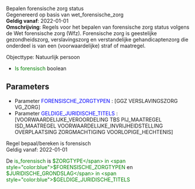 Bepalen forensische zorg status \
Gegenereerd op basis van wet_forensische_zorg \
**Geldig vanaf**: 2022-01-01 \
**Omschrijving**: Regels voor het bepalen van forensische zorg status volgens de Wet forensische zorg (Wfz). Forensische zorg is geestelijke gezondheidszorg, verslavingszorg en verstandelijke gehandicaptenzorg die onderdeel is van een (voorwaardelijke) straf of maatregel.


Objecttype: Natuurlijk persoon
- <span style="color:green">Is forensisch</span> boolean

## Parameters ##
- Parameter <span style="color:blue">FORENSISCHE_ZORGTYPEN</span> : [GGZ VERSLAVINGSZORG VG_ZORG]
- Parameter <span style="color:blue">GELDIGE_JURIDISCHE_TITELS</span> : [VOORWAARDELIJKE_VEROORDELING TBS PIJ_MAATREGEL ISD_MAATREGEL VOORWAARDELIJKE_INVRIJHEIDSTELLING OVERPLAATSING ZORGMACHTIGING VOORLOPIGE_HECHTENIS]


Regel bepaal/bereken is forensisch \
Geldig vanaf: 2022-01-01

De <span style="color: green">is_forensisch</span> is
<span style="color:green">$ZORGTYPE</span> in
		<span style="color:blue">$FORENSISCHE_ZORGTYPEN</span>
 en <span style="color:green">$JURIDISCHE_GRONDSLAG</span> in
		<span style="color:blue">$GELDIGE_JURIDISCHE_TITELS</span>

